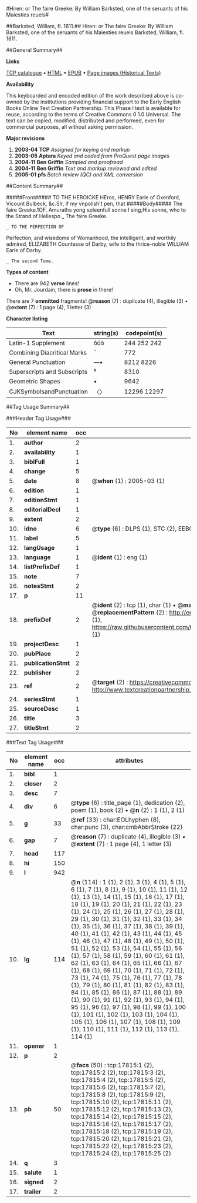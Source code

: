 #Hiren: or The faire Greeke: By William Barksted, one of the seruants of his Maiesties reuels#

##Barksted, William, fl. 1611.##
Hiren: or The faire Greeke: By William Barksted, one of the seruants of his Maiesties reuels
Barksted, William, fl. 1611.

##General Summary##

**Links**

[TCP catalogue](http://www.ota.ox.ac.uk/tcp/)  • 
[HTML](http://tei.it.ox.ac.uk/tcp/Texts-HTML/free/A04/A04139.html)  • 
[EPUB](http://tei.it.ox.ac.uk/tcp/Texts-EPUB/free/A04/A04139.epub) • 
[Page images (Historical Texts)](https://data.historicaltexts.jisc.ac.uk/view?pubId=eebo-99852490e&pageId=eebo-99852490e-17815-1)

**Availability**

This keyboarded and encoded edition of the
	       work described above is co-owned by the institutions
	       providing financial support to the Early English Books
	       Online Text Creation Partnership. This Phase I text is
	       available for reuse, according to the terms of Creative
	       Commons 0 1.0 Universal. The text can be copied,
	       modified, distributed and performed, even for
	       commercial purposes, all without asking permission.

**Major revisions**

1. __2003-04__ __TCP__ *Assigned for keying and markup*
1. __2003-05__ __Aptara__ *Keyed and coded from ProQuest page images*
1. __2004-11__ __Ben Griffin__ *Sampled and proofread*
1. __2004-11__ __Ben Griffin__ *Text and markup reviewed and edited*
1. __2005-01__ __pfs__ *Batch review (QC) and XML conversion*

##Content Summary##

#####Front#####
TO THE HEROICKE HEros,
HENRY Earle of Oxenford,
Vicount Bulbeck, &c.SIr, if my vnpolish't pen, that 
#####Body#####
The faire Greeke.1OF. Amuraths yong spleenfull sonne I sing,His sonne, who to the Strand of Hellespo
    _ The faire Greeke.

    _ TO THE PERFECTION OF
Perfection, and wisedome of Womanhood,
the intelligent, and worthily admired,
ELIZABETH Countesse of Darby,
wife to the thrice-noble
WILLIAM Earle
of Darby.

    _ The second Tome.

**Types of content**

  * There are 942 **verse** lines!
  * Oh, Mr. Jourdain, there is **prose** in there!

There are 7 **ommitted** fragments! 
 @__reason__ (7) : duplicate (4), illegible (3)  •  @__extent__ (7) : 1 page (4), 1 letter (3)

**Character listing**


|Text|string(s)|codepoint(s)|
|---|---|---|
|Latin-1 Supplement|ôüò|244 252 242|
|Combining             Diacritical Marks|̄|772|
|General Punctuation|—•|8212 8226|
|Superscripts             and Subscripts|⁶|8310|
|Geometric Shapes|▪|9642|
|CJKSymbolsandPunctuation|〈〉|12296 12297|

##Tag Usage Summary##

###Header Tag Usage###

|No|element name|occ|attributes|
|---|---|---|---|
|1.|__author__|2||
|2.|__availability__|1||
|3.|__biblFull__|1||
|4.|__change__|5||
|5.|__date__|8| @__when__ (1) : 2005-03 (1)|
|6.|__edition__|1||
|7.|__editionStmt__|1||
|8.|__editorialDecl__|1||
|9.|__extent__|2||
|10.|__idno__|6| @__type__ (6) : DLPS (1), STC (2), EEBO-CITATION (1), PROQUEST (1), VID (1)|
|11.|__label__|5||
|12.|__langUsage__|1||
|13.|__language__|1| @__ident__ (1) : eng (1)|
|14.|__listPrefixDef__|1||
|15.|__note__|7||
|16.|__notesStmt__|2||
|17.|__p__|11||
|18.|__prefixDef__|2| @__ident__ (2) : tcp (1), char (1)  •  @__matchPattern__ (2) : ([0-9\-]+):([0-9IVX]+) (1), (.+) (1)  •  @__replacementPattern__ (2) : http://eebo.chadwyck.com/downloadtiff?vid=$1&page=$2 (1), https://raw.githubusercontent.com/textcreationpartnership/Texts/master/tcpchars.xml#$1 (1)|
|19.|__projectDesc__|1||
|20.|__pubPlace__|2||
|21.|__publicationStmt__|2||
|22.|__publisher__|2||
|23.|__ref__|2| @__target__ (2) : https://creativecommons.org/publicdomain/zero/1.0/ (1), http://www.textcreationpartnership.org/docs/. (1)|
|24.|__seriesStmt__|1||
|25.|__sourceDesc__|1||
|26.|__title__|3||
|27.|__titleStmt__|2||


###Text Tag Usage###

|No|element name|occ|attributes|
|---|---|---|---|
|1.|__bibl__|1||
|2.|__closer__|2||
|3.|__desc__|7||
|4.|__div__|6| @__type__ (6) : title_page (1), dedication (2), poem (1), book (2)  •  @__n__ (2) : 1 (1), 2 (1)|
|5.|__g__|33| @__ref__ (33) : char:EOLhyphen (8), char:punc (3), char:cmbAbbrStroke (22)|
|6.|__gap__|7| @__reason__ (7) : duplicate (4), illegible (3)  •  @__extent__ (7) : 1 page (4), 1 letter (3)|
|7.|__head__|117||
|8.|__hi__|150||
|9.|__l__|942||
|10.|__lg__|114| @__n__ (114) : 1 (1), 2 (1), 3 (1), 4 (1), 5 (1), 6 (1), 7 (1), 8 (1), 9 (1), 10 (1), 11 (1), 12 (1), 13 (1), 14 (1), 15 (1), 16 (1), 17 (1), 18 (1), 19 (1), 20 (1), 21 (1), 22 (1), 23 (1), 24 (1), 25 (1), 26 (1), 27 (1), 28 (1), 29 (1), 30 (1), 31 (1), 32 (1), 33 (1), 34 (1), 35 (1), 36 (1), 37 (1), 38 (1), 39 (1), 40 (1), 41 (1), 42 (1), 43 (1), 44 (1), 45 (1), 46 (1), 47 (1), 48 (1), 49 (1), 50 (1), 51 (1), 52 (1), 53 (1), 54 (1), 55 (1), 56 (1), 57 (1), 58 (1), 59 (1), 60 (1), 61 (1), 62 (1), 63 (1), 64 (1), 65 (1), 66 (1), 67 (1), 68 (1), 69 (1), 70 (1), 71 (1), 72 (1), 73 (1), 74 (1), 75 (1), 76 (1), 77 (1), 78 (1), 79 (1), 80 (1), 81 (1), 82 (1), 83 (1), 84 (1), 85 (1), 86 (1), 87 (1), 88 (1), 89 (1), 90 (1), 91 (1), 92 (1), 93 (1), 94 (1), 95 (1), 96 (1), 97 (1), 98 (1), 99 (1), 100 (1), 101 (1), 102 (1), 103 (1), 104 (1), 105 (1), 106 (1), 107 (1), 108 (1), 109 (1), 110 (1), 111 (1), 112 (1), 113 (1), 114 (1)|
|11.|__opener__|1||
|12.|__p__|2||
|13.|__pb__|50| @__facs__ (50) : tcp:17815:1 (2), tcp:17815:2 (2), tcp:17815:3 (2), tcp:17815:4 (2), tcp:17815:5 (2), tcp:17815:6 (2), tcp:17815:7 (2), tcp:17815:8 (2), tcp:17815:9 (2), tcp:17815:10 (2), tcp:17815:11 (2), tcp:17815:12 (2), tcp:17815:13 (2), tcp:17815:14 (2), tcp:17815:15 (2), tcp:17815:16 (2), tcp:17815:17 (2), tcp:17815:18 (2), tcp:17815:19 (2), tcp:17815:20 (2), tcp:17815:21 (2), tcp:17815:22 (2), tcp:17815:23 (2), tcp:17815:24 (2), tcp:17815:25 (2)|
|14.|__q__|3||
|15.|__salute__|1||
|16.|__signed__|2||
|17.|__trailer__|2||
